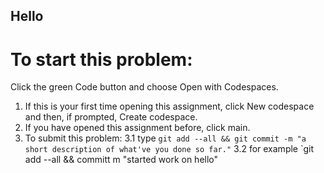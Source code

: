 ## Hello
# To start this problem:

Click the green Code button and choose Open with Codespaces.
1. If this is your first time opening this assignment, click New codespace and then, if prompted, Create codespace.
2. If you have opened this assignment before, click main.
3. To submit this problem: 
3.1 type `git add --all && git commit -m "a short description of what've you done so far."`
3.2 for example `git add --all && committ m "started work on hello"

